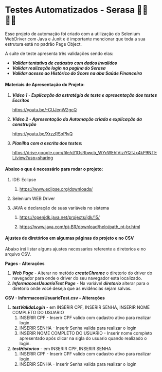 # Testes Automatizados - Serasa​ :man_technologist: :woman_technologist:

Esse projeto de automação foi criado com a utilização do Selenium WebDriver com Java e Junit e é importante mencionar que toda a sua estrutura está no padrão Page Object.

A suite de teste apresenta três validações sendo elas:

- ***Validar tentativa de cadastro com dados invalidos***
- ***Validar realização login na pagina do Serasa***
- ***Validar acesso ao Histórico do Score na aba Saúde Financeira*** 



#### **Materiais de Apresentação do Projeto:**

1. ***Video 1 - Explicação da estratégia de teste e apresentação dos testes Escritos***

   https://youtu.be/-CUJeqW2gcQ

2. ***Video 2 - Apresentação da Automação criada e explicação da construção***

   https://youtu.be/XrzzRSoPlvQ

3. ***Planilha com a escrita dos testes:***

   https://drive.google.com/file/d/1OsRbwcb_WYcWEhIViziYQTJx4kP9NTEL/view?usp=sharing



#### **Abaixo o que é necessário para rodar o projeto:**

1. IDE: Eclipse

   1. https://www.eclipse.org/downloads/

2. Selenium WEB Driver

3. JAVA e declaração de suas variáveis no sistema

   1. https://openjdk.java.net/projects/jdk/15/

   2. https://www.java.com/pt-BR/download/help/path_pt-br.html

      

#### **Ajustes de diretórios em algumas páginas do projeto e no CSV**

Abaixo irei listar alguns ajustes necessarios referente a diretorios e no arquivo CSV.

**Pages - Alterações** 

1. ***Web Page*** - Alterar no metódo ***createChrome*** o diretorio do driver do navegador para onde o driver do seu navegador esta localizado.
2. ***InformacoesUsuarioTest Page*** - Na variável ***diretorio*** alterar para o diretorio onde você deseja que as evidências sejam salvas.



**CSV - InformacoesUsuarioTest.csv - Alterações**

1. ***testValidaLogin*** - em INSERIR CPF, INSERIR SENHA, INSERIR NOME COMPLETO DO USUARIO
   1. INSERIR CPF - Inserir CPF valido com cadastro ativo para realizar login.
   2. INSERIR SENHA - Inserir Senha valida para realizar o login
   3. INSERIR NOME COMPLETO DO USUARIO - Inserir nome completo apresentado após clicar na sigla do usuario quando realizado o login.
2. ***testHistorico*** - em INSERIR CPF, INSERIR SENHA
   1. INSERIR CPF - Inserir CPF valido com cadastro ativo para realizar login.
   2. INSERIR SENHA - Inserir Senha valida para realizar o login

